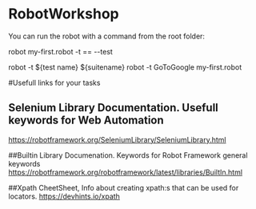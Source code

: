 # RobotWorkshop

You can run the robot with a command from the root folder: 

robot  my-first.robot
-t == --test


robot -t  ${test name} ${suitename}
robot -t GoToGoogle my-first.robot


#Usefull links for your tasks

## Selenium Library Documentation. Usefull keywords for Web Automation
https://robotframework.org/SeleniumLibrary/SeleniumLibrary.html

##Builtin Library Documenation. Keywords for Robot Framework general keywords
https://robotframework.org/robotframework/latest/libraries/BuiltIn.html

##Xpath CheetSheet, Info about creating xpath:s that can be used for locators. 
https://devhints.io/xpath
